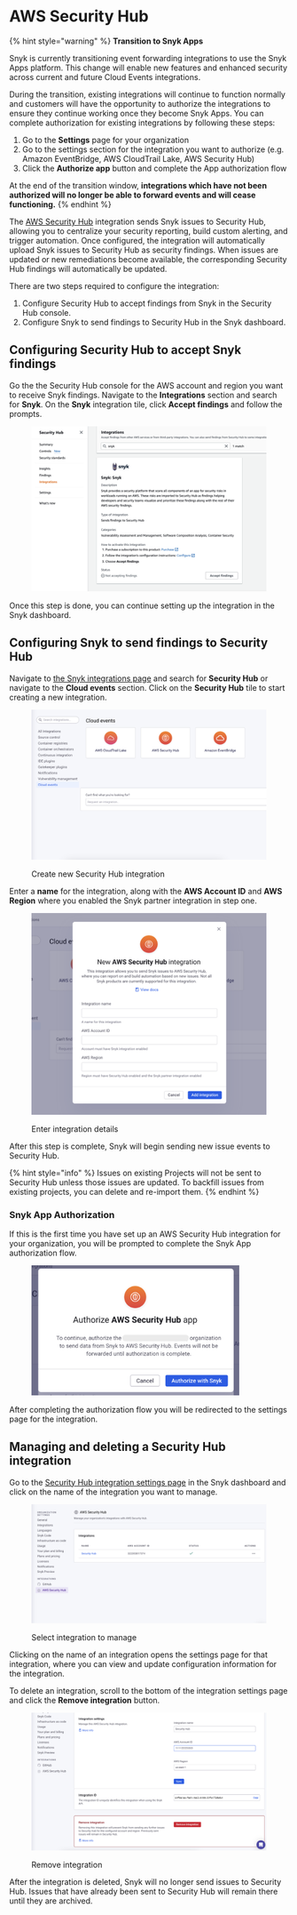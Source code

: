 # AWS Security Hub

{% hint style="warning" %}
**Transition to Snyk Apps**

Snyk is currently transitioning event forwarding integrations to use the Snyk Apps platform. This change will enable new features and enhanced security across current and future Cloud Events integrations.

During the transition, existing integrations will continue to function normally and customers will have the opportunity to authorize the integrations to ensure they continue working once they become Snyk Apps. You can complete authorization for existing integrations by following these steps:

1. Go to the **Settings** page for your organization
2. Go to the settings section for the integration you want to authorize (e.g. Amazon EventBridge, AWS CloudTrail Lake, AWS Security Hub)
3. Click the **Authorize app** button and complete the App authorization flow

At the end of the transition window, **integrations which have not been authorized will no longer be able to forward events and will cease functioning.**
{% endhint %}

The [AWS Security Hub](https://aws.amazon.com/security-hub/) integration sends Snyk issues to Security Hub, allowing you to centralize your security reporting, build custom alerting, and trigger automation. Once configured, the integration will automatically upload Snyk issues to Security Hub as security findings. When issues are updated or new remediations become available, the corresponding Security Hub findings will automatically be updated.

There are two steps required to configure the integration:

1. Configure Security Hub to accept findings from Snyk in the Security Hub console.
2. Configure Snyk to send findings to Security Hub in the Snyk dashboard.

## Configuring Security Hub to accept Snyk findings

Go the the Security Hub console for the AWS account and region you want to receive Snyk findings. Navigate to the **Integrations** section and search for **Snyk**. On the **Snyk** integration tile, click **Accept findings** and follow the prompts.

<figure><img src="../../.gitbook/assets/integrations-eventforwarding-securityhub-aws-acceptfindings.png" alt=""><figcaption></figcaption></figure>

Once this step is done, you can continue setting up the integration in the Snyk dashboard.

## Configuring Snyk to send findings to Security Hub

Navigate to [the Snyk integrations page](https://app.snyk.io/integrations) and search for **Security Hub** or navigate to the **Cloud events** section. Click on the **Security Hub** tile to start creating a new integration.

<figure><img src="../../.gitbook/assets/integrations-eventforwarding-eventbridge-tile.png" alt="Create new Security Hub integration"><figcaption><p>Create new Security Hub integration</p></figcaption></figure>

Enter a **name** for the integration, along with the **AWS Account ID** and **AWS Region** where you enabled the Snyk partner integration in step one.

<figure><img src="../../.gitbook/assets/integratinos-eventforwarding-securityhub-dialog.png" alt="Enter integration details"><figcaption><p>Enter integration details</p></figcaption></figure>

After this step is complete, Snyk will begin sending new issue events to Security Hub.

{% hint style="info" %}
Issues on existing Projects will not be sent to Security Hub unless those issues are updated. To backfill issues from existing projects, you can delete and re-import them.
{% endhint %}

### Snyk App Authorization

If this is the first time you have set up an AWS Security Hub integration for your organization, you will be prompted to complete the Snyk App authorization flow.

<figure><img src="../../.gitbook/assets/integrations-eventforwarding-securityhub-auth.png" alt="" width="375"><figcaption></figcaption></figure>

After completing the authorization flow you will be redirected to the settings page for the integration.

## Managing and deleting a Security Hub integration

Go to the [Security Hub integration settings page](https://app.snyk.io/manage/integrations/aws-securityhub) in the Snyk dashboard and click on the name of the integration you want to manage.

<figure><img src="../../.gitbook/assets/integrations-eventforwarding-securityhub-snyksettings.png" alt="Select integration to manage"><figcaption><p>Select integration to manage</p></figcaption></figure>

Clicking on the name of an integration opens the settings page for that integration, where you can view and update configuration information for the integration.

To delete an integration, scroll to the bottom of the integration settings page and click the **Remove integration** button.

<figure><img src="../../.gitbook/assets/integrations-eventforwarding-securityhub-delete.png" alt="Remove integration"><figcaption><p>Remove integration</p></figcaption></figure>

After the integration is deleted, Snyk will no longer send issues to Security Hub. Issues that have already been sent to Security Hub will remain there until they are archived.
